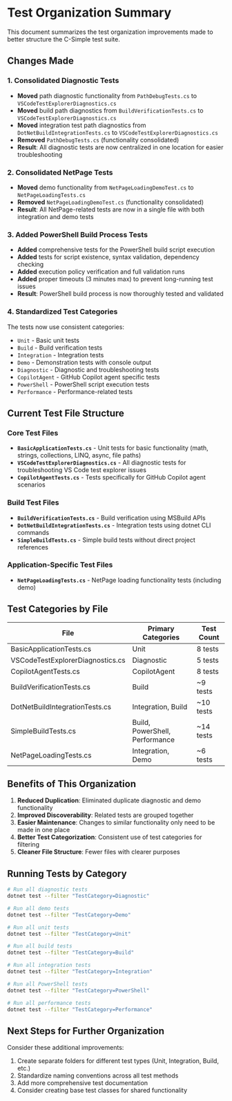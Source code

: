 # Test Organization Summary

This document summarizes the test organization improvements made to better structure the C-Simple test suite.

## Changes Made

### 1. Consolidated Diagnostic Tests

- **Moved** path diagnostic functionality from `PathDebugTests.cs` to `VSCodeTestExplorerDiagnostics.cs`
- **Moved** build path diagnostics from `BuildVerificationTests.cs` to `VSCodeTestExplorerDiagnostics.cs`
- **Moved** integration test path diagnostics from `DotNetBuildIntegrationTests.cs` to `VSCodeTestExplorerDiagnostics.cs`
- **Removed** `PathDebugTests.cs` (functionality consolidated)
- **Result**: All diagnostic tests are now centralized in one location for easier troubleshooting

### 2. Consolidated NetPage Tests

- **Moved** demo functionality from `NetPageLoadingDemoTest.cs` to `NetPageLoadingTests.cs`
- **Removed** `NetPageLoadingDemoTest.cs` (functionality consolidated)
- **Result**: All NetPage-related tests are now in a single file with both integration and demo tests

### 3. Added PowerShell Build Process Tests

- **Added** comprehensive tests for the PowerShell build script execution
- **Added** tests for script existence, syntax validation, dependency checking
- **Added** execution policy verification and full validation runs
- **Added** proper timeouts (3 minutes max) to prevent long-running test issues
- **Result**: PowerShell build process is now thoroughly tested and validated

### 4. Standardized Test Categories
The tests now use consistent categories:

- `Unit` - Basic unit tests
- `Build` - Build verification tests
- `Integration` - Integration tests
- `Demo` - Demonstration tests with console output
- `Diagnostic` - Diagnostic and troubleshooting tests
- `CopilotAgent` - GitHub Copilot agent specific tests
- `PowerShell` - PowerShell script execution tests
- `Performance` - Performance-related tests

## Current Test File Structure

### Core Test Files
- **`BasicApplicationTests.cs`** - Unit tests for basic functionality (math, strings, collections, LINQ, async, file paths)
- **`VSCodeTestExplorerDiagnostics.cs`** - All diagnostic tests for troubleshooting VS Code test explorer issues
- **`CopilotAgentTests.cs`** - Tests specifically for GitHub Copilot agent scenarios

### Build Test Files
- **`BuildVerificationTests.cs`** - Build verification using MSBuild APIs
- **`DotNetBuildIntegrationTests.cs`** - Integration tests using dotnet CLI commands
- **`SimpleBuildTests.cs`** - Simple build tests without direct project references

### Application-Specific Test Files
- **`NetPageLoadingTests.cs`** - NetPage loading functionality tests (including demo)

## Test Categories by File

| File | Primary Categories | Test Count |
|------|-------------------|------------|
| BasicApplicationTests.cs | Unit | 8 tests |
| VSCodeTestExplorerDiagnostics.cs | Diagnostic | 5 tests |
| CopilotAgentTests.cs | CopilotAgent | 8 tests |
| BuildVerificationTests.cs | Build | ~9 tests |
| DotNetBuildIntegrationTests.cs | Integration, Build | ~10 tests |
| SimpleBuildTests.cs | Build, PowerShell, Performance | ~14 tests |
| NetPageLoadingTests.cs | Integration, Demo | ~6 tests |

## Benefits of This Organization

1. **Reduced Duplication**: Eliminated duplicate diagnostic and demo functionality
2. **Improved Discoverability**: Related tests are grouped together
3. **Easier Maintenance**: Changes to similar functionality only need to be made in one place
4. **Better Test Categorization**: Consistent use of test categories for filtering
5. **Cleaner File Structure**: Fewer files with clearer purposes

## Running Tests by Category

```bash
# Run all diagnostic tests
dotnet test --filter "TestCategory=Diagnostic"

# Run all demo tests
dotnet test --filter "TestCategory=Demo"

# Run all unit tests
dotnet test --filter "TestCategory=Unit"

# Run all build tests
dotnet test --filter "TestCategory=Build"

# Run all integration tests
dotnet test --filter "TestCategory=Integration"

# Run all PowerShell tests
dotnet test --filter "TestCategory=PowerShell"

# Run all performance tests
dotnet test --filter "TestCategory=Performance"
```

## Next Steps for Further Organization

Consider these additional improvements:
1. Create separate folders for different test types (Unit, Integration, Build, etc.)
2. Standardize naming conventions across all test methods
3. Add more comprehensive test documentation
4. Consider creating base test classes for shared functionality
